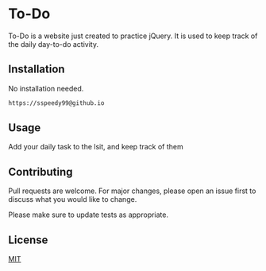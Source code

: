 # To-Do

To-Do is a website just created to practice jQuery. It is used to keep track of the daily day-to-do activity.

## Installation

No installation needed.

```html
https://sspeedy99@github.io
```

## Usage

Add your daily task to the lsit, and keep track of them

## Contributing
Pull requests are welcome. For major changes, please open an issue first to discuss what you would like to change.

Please make sure to update tests as appropriate.

## License
[MIT](https://choosealicense.com/licenses/mit/)